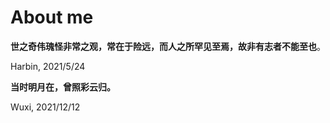 # About me

**世之奇伟瑰怪非常之观，常在于险远，而人之所罕见至焉，故非有志者不能至也**。

Harbin, 2021/5/24

**当时明月在，曾照彩云归。**

Wuxi, 2021/12/12
